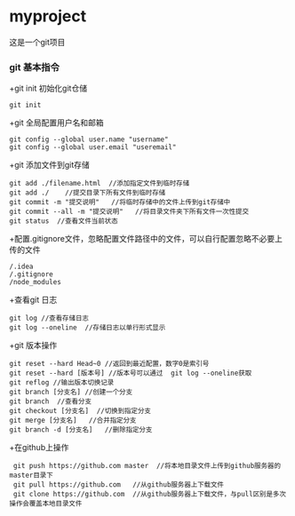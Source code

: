 # myproject
这是一个git项目

### git 基本指令
+git init 初始化git仓储  
 ```
 git init
 ```
+git 全局配置用户名和邮箱
```
git config --global user.name "username"  
git config --global user.email "useremail"
```
+git 添加文件到git存储
```
git add ./filename.html  //添加指定文件到临时存储
git add ./    //提交目录下所有文件到临时存储
git commit -m "提交说明"   //将临时存储中的文件上传到git存储中
git commit --all -m "提交说明"   //将目录文件夹下所有文件一次性提交
git status  //查看文件当前状态
```
+配置.gitignore文件，忽略配置文件路径中的文件，可以自行配置忽略不必要上传的文件
```
/.idea
/.gitignore
/node_modules
```
+查看git 日志
```
git log //查看存储日志
git log --oneline  //存储日志以单行形式显示
```
+git 版本操作
```
git reset --hard Head~0 //返回到最近配置，数字0是索引号
git reset --hard [版本号] //版本号可以通过  git log --oneline获取
git reflog //输出版本切换记录
git branch [分支名] //创建一个分支
git branch  //查看分支
git checkout [分支名]  //切换到指定分支
git merge [分支名]   //合并指定分支
git branch -d [分支名]   //删除指定分支
```
+在github上操作
```
 git push https://github.com master  //将本地目录文件上传到github服务器的master目录下
 git pull https://github.com   //从github服务器上下载文件
 git clone https://github.com  //从github服务器上下载文件，与pull区别是多次操作会覆盖本地目录文件
```
